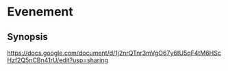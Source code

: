 # Evenement

## Synopsis
https://docs.google.com/document/d/1j2nrQTnr3mVgO67y6tU5qF4tM6HScHzf2Q5nCBn41rU/edit?usp=sharing
